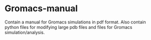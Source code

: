 # Gromacs-manual

Contain a manual for Gromacs simulations in pdf format.
Also contain python files for modifying large pdb files and files for Gromacs simulation/analysis.
